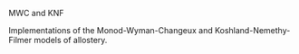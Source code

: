 MWC and KNF

Implementations of the Monod-Wyman-Changeux and 
Koshland-Nemethy-Filmer models of allostery. 
